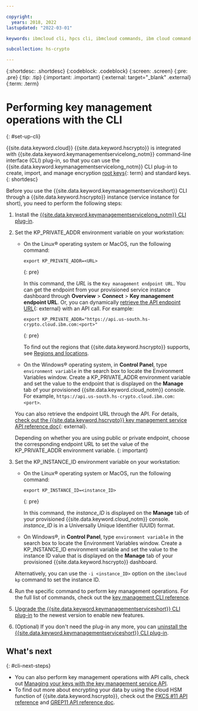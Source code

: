 ```yaml
---

copyright:
  years: 2018, 2022
lastupdated: "2022-03-01"

keywords: ibmcloud cli, hpcs cli, ibmcloud commands, ibm cloud command-line interface, key protect cli, kms cli

subcollection: hs-crypto

---
```


{:shortdesc: .shortdesc}
{:codeblock: .codeblock}
{:screen: .screen}
{:pre: .pre}
{:tip: .tip}
{:important: .important}
{:external: target="_blank" .external}
{:term: .term}

# Performing key management operations with the CLI
{: #set-up-cli}

{{site.data.keyword.cloud}} {{site.data.keyword.hscrypto}} is integrated with {{site.data.keyword.keymanagementservicelong_notm}} command-line interface (CLI) plug-in, so that you can use the {{site.data.keyword.keymanagementservicelong_notm}} CLI plug-in to create, import, and manage encryption [root keys](#x6946961){: term} and standard keys.
{: shortdesc}

Before you use the {{site.data.keyword.keymanagementserviceshort}} CLI through a {{site.data.keyword.hscrypto}} instance (service instance for short), you need to perform the following steps:

1. Install the [{{site.data.keyword.keymanagementservicelong_notm}} CLI plug-in](/docs/key-protect?topic=key-protect-set-up-cli#install-cli).

2. Set the KP_PRIVATE_ADDR environment variable on your workstation:

    - On the Linux&reg; operating system or MacOS, run the following command:

      ```
      export KP_PRIVATE_ADDR=<URL>
      ```
      {: pre}

      In this command, the *URL* is the `Key management endpoint URL`. You can get the endpoint from your provisioned service instance dashboard through **Overview** &gt; **Connect** &gt; **Key management endpoint URL**. Or, you can dynamically [retrieve the API endpoint URL](/apidocs/hs-crypto#getinstance){: external} with an API call. For example:

      ```
      export KP_PRIVATE_ADDR="https://api.us-south.hs-crypto.cloud.ibm.com:<port>"
      ```
      {: pre}

      To find out the regions that {{site.data.keyword.hscrypto}} supports, see [Regions and locations](/docs/hs-crypto?topic=hs-crypto-regions).

    - On the Windows&reg; operating system, in **Control Panel**, type `environment variable` in the search box to locate the Environment Variables window. Create a KP_PRIVATE_ADDR environment variable and set the value to the endpoint that is displayed on the **Manage** tab of your provisioned {{site.data.keyword.cloud_notm}} console. For example, `https://api.us-south.hs-crypto.cloud.ibm.com:<port>`.

    You can also retrieve the endpoint URL through the API. For details, [check out the {{site.data.keyword.hscrypto}} key management service API reference doc](/apidocs/hs-crypto){: external}.

    Depending on whether you are using public or private endpoint, choose the corresponding endpoint URL to set the value of the KP_PRIVATE_ADDR environment variable.
    {: important}

3. Set the KP_INSTANCE_ID environment variable on your workstation:

    - On the Linux&reg; operating system or MacOS, run the following command:

      ```
      export KP_INSTANCE_ID=<instance_ID>
      ```
      {: pre}

      In this command, the *instance_ID* is displayed on the **Manage** tab of your provisioned {{site.data.keyword.cloud_notm}} console. *instance_ID* is in a Universally Unique Identifier (UUID) format.

    - On Windows&reg;, in **Control Panel**, type `environment variable` in the search box to locate the Environment Variables window. Create a KP_INSTANCE_ID environment variable and set the value to the instance ID value that is displayed on the **Manage** tab of your provisioned {{site.data.keyword.hscrypto}} dashboard.

    Alternatively, you can use the `-i <instance_ID>` option on the `ibmcloud kp` command to set the instance ID.

4. Run the specific command to perform key management operations. For the full list of commands, check out the [key management CLI reference](/docs/key-protect?topic=key-protect-cli-plugin-key-protect-cli-reference).

5. [Upgrade the {{site.data.keyword.keymanagementserviceshort}} CLI plug-in](/docs/key-protect?topic=key-protect-set-up-cli#update-cli) to the newest version to enable new features.

6. (Optional) If you don't need the plug-in any more, you can [uninstall the {{site.data.keyword.keymanagementserviceshort}} CLI plug-in](/docs/key-protect?topic=key-protect-set-up-cli#uninstall-cli).

## What's next
{: #cli-next-steps}

- You can also perform key management operations with API calls, check out [Managing your keys with the key management service API](/docs/hs-crypto?topic=hs-crypto-set-up-kms-api).
- To find out more about encrypting your data by using the cloud HSM function of {{site.data.keyword.hscrypto}}, check out the [PKCS #11 API reference](/docs/hs-crypto?topic=hs-crypto-pkcs11-api-ref) and [GREP11 API reference doc](/docs/hs-crypto?topic=hs-crypto-grep11-api-ref).
